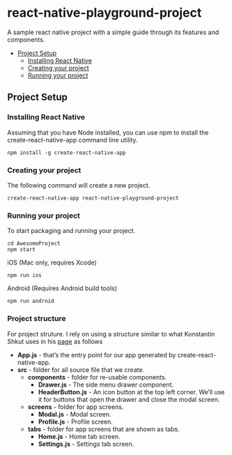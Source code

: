 # react-native-playground-project
A sample react native project with a simple guide through its features and components. 

* [Project Setup](#project-setup)
  * [Installing React Native](#installing-react-native)
  * [Creating your project](#creating-your-project)
  * [Running your project](#running-your-project)
  

## Project Setup

### Installing React Native

Assuming that you have Node installed, you can use npm to install the create-react-native-app command line utility.

```
npm install -g create-react-native-app
```

### Creating your project

The following command will create a new project.

```
create-react-native-app react-native-playground-project
```


### Running your project

To start packaging and running your project.

```
cd AwesomeProject
npm start
```

iOS (Mac only, requires Xcode)

```
npm run ios
```

Android (Requires Android build tools)

```
npm run android
```

### Project structure

For project struture. I rely on using a structure similar to what Konstantin Shkut uses in his [page](http://rationalappdev.com/cross-platform-navigation-in-react-native/#outlining-the-structure) as follows

* **App.js** - that’s the entry point for our app generated by create-react-native-app.
* **src** - folder for all source file that we create.
  * **components** - folder for re-usable components.
    * **Drawer.js** - The side menu drawer component.
    * **HeaderButton.js** - An icon button at the top left corner. We’ll use it for buttons that open the drawer and close the modal screen.
  * **screens** - folder for app screens.
    * **Modal.js** - Modal screen.
    * **Profile.js** - Profile screen.
  * **tabs** - folder for app screens that are shown as tabs.
    * **Home.js** - Home tab screen.
    * **Settings.js** - Settings tab screen.


